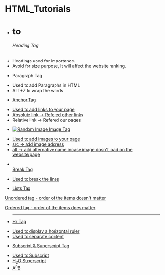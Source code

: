 # HTML_Tutorials

* <h1> to <h6> Heading Tag 
- Headings used for importance.
- Avoid for size purpose, It will affect the website ranking.

* <p></p> Paragraph Tag
- Used to add Paragraphs in HTML
- ALT+Z to wrap the words

* <a href="Link"> Anchor Tag
- Used to add links to your page
- Absolute link -> Refered other links
- Relative link -> Refered our pages

* <img src="/image.png" alt="Random Image"> Image Tag
- Used to add images to your page
- src -> add image address
- alt -> add alternative name incase image dosn't load on the website/page

* </br> Break Tag
- Used to break the lines

* Lists Tag
<ul></ul>Unordered tag 
- order of the items doesn't matter
<ol></ol>Ordered tag 
- order of the items does matter

* <hr> Hr Tag
- Used to display a horizontal ruler
- Used to separate content

* Subscript & Superscript Tag
- Used to 
Subscript
- H<sub>2</sub>O
Superscript
- A<sup>n</sup>B